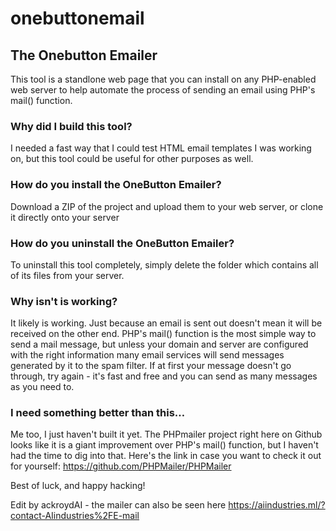 onebuttonemail
==============

## The Onebutton Emailer

This tool is a standlone web page that you can install on any PHP-enabled web server to help automate the process of sending an email using PHP's mail() function.

### Why did I build this tool?

I needed a fast way that I could test HTML email templates I was working on, but this tool could be useful for other purposes as well.

### How do you install the OneButton Emailer?

Download a ZIP of the project and upload them to your web server, or clone it directly onto your server

### How do you uninstall the OneButton Emailer?

To uninstall this tool completely, simply delete the folder which contains all of its files from your server.

### Why isn't is working?

It likely is working. Just because an email is sent out doesn't mean it will be received on the other end. PHP's mail() function is the most simple way to send a mail message, but unless your domain and server are configured with the right information many email services will send messages generated by it to the spam filter. If at first your message doesn't go through, try again - it's fast and free and you can send as many messages as you need to.

### I need something better than this…

Me too, I just haven't built it yet. The PHPmailer project right here on Github looks like it is a giant improvement over PHP's mail() function, but I haven't had the time to dig into that. Here's the link in case you want to check it out for yourself: https://github.com/PHPMailer/PHPMailer

Best of luck, and happy hacking!

Edit by ackroydAI - the mailer can also be seen here https://aiindustries.ml/?contact-AIindustries%2FE-mail

